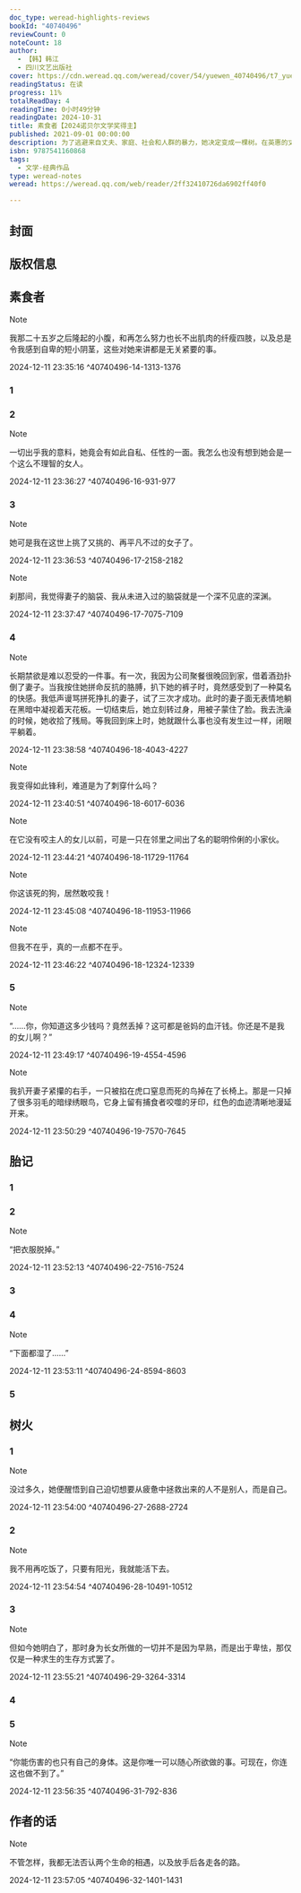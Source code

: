 ```yaml
---
doc_type: weread-highlights-reviews
bookId: "40740496"
reviewCount: 0
noteCount: 18
author:
  - 【韩】韩江
  - 四川文艺出版社
cover: https://cdn.weread.qq.com/weread/cover/54/yuewen_40740496/t7_yuewen_407404961722245314.jpg
readingStatus: 在读
progress: 11%
totalReadDay: 4
readingTime: 0小时49分钟
readingDate: 2024-10-31
title: 素食者【2024诺贝尔文学奖得主】
published: 2021-09-01 00:00:00
description: 为了逃避来自丈夫、家庭、社会和人群的暴力，她决定变成一棵树。在英惠的丈夫郑先生的眼中，“病”前的英惠，是个再普通不过的女子：不高不矮的个头、不长不短的头发，相貌平平，着装一般，温顺、平淡、文静。正如他所希望的那样，英惠完美地扮演了平凡妻子的角色——料理家务，伺候丈夫，就像千千万万的传统妇女一样。
isbn: 9787541160868
tags:
  - 文学-经典作品
type: weread-notes
weread: https://weread.qq.com/web/reader/2ff32410726da6902ff40f0

---
```



## 封面

## 版权信息

## 素食者

> [!NOTE] 
> 我那二十五岁之后隆起的小腹，和再怎么努力也长不出肌肉的纤瘦四肢，以及总是令我感到自卑的短小阴茎，这些对她来讲都是无关紧要的事。
> 
> 2024-12-11 23:35:16 ^40740496-14-1313-1376

### 1

### 2

> [!NOTE] 
> 一切出乎我的意料，她竟会有如此自私、任性的一面。我怎么也没有想到她会是一个这么不理智的女人。
> 
> 2024-12-11 23:36:27 ^40740496-16-931-977

### 3

> [!NOTE] 
> 她可是我在这世上挑了又挑的、再平凡不过的女子了。
> 
> 2024-12-11 23:36:53 ^40740496-17-2158-2182

> [!NOTE] 
> 刹那间，我觉得妻子的脑袋、我从未进入过的脑袋就是一个深不见底的深渊。
> 
> 2024-12-11 23:37:47 ^40740496-17-7075-7109

### 4

> [!NOTE] 
> 长期禁欲是难以忍受的一件事。有一次，我因为公司聚餐很晚回到家，借着酒劲扑倒了妻子。当我按住她拼命反抗的胳膊，扒下她的裤子时，竟然感受到了一种莫名的快感。我低声谩骂拼死挣扎的妻子，试了三次才成功。此时的妻子面无表情地躺在黑暗中凝视着天花板。一切结束后，她立刻转过身，用被子蒙住了脸。我去洗澡的时候，她收拾了残局。等我回到床上时，她就跟什么事也没有发生过一样，闭眼平躺着。
> 
> 2024-12-11 23:38:58 ^40740496-18-4043-4227

> [!NOTE] 
> 我变得如此锋利，难道是为了刺穿什么吗？
> 
> 2024-12-11 23:40:51 ^40740496-18-6017-6036

> [!NOTE] 
> 在它没有咬主人的女儿以前，可是一只在邻里之间出了名的聪明伶俐的小家伙。
> 
> 2024-12-11 23:44:21 ^40740496-18-11729-11764

> [!NOTE] 
> 你这该死的狗，居然敢咬我！
> 
> 2024-12-11 23:45:08 ^40740496-18-11953-11966

> [!NOTE] 
> 但我不在乎，真的一点都不在乎。
> 
> 2024-12-11 23:46:22 ^40740496-18-12324-12339

### 5

> [!NOTE] 
> “……你，你知道这多少钱吗？竟然丢掉？这可都是爸妈的血汗钱。你还是不是我的女儿啊？”
> 
> 2024-12-11 23:49:17 ^40740496-19-4554-4596

> [!NOTE] 
> 我扒开妻子紧攥的右手，一只被掐在虎口窒息而死的鸟掉在了长椅上。那是一只掉了很多羽毛的暗绿绣眼鸟，它身上留有捕食者咬噬的牙印，红色的血迹清晰地漫延开来。
> 
> 2024-12-11 23:50:29 ^40740496-19-7570-7645

## 胎记

### 1

### 2

> [!NOTE] 
> “把衣服脱掉。”
> 
> 2024-12-11 23:52:13 ^40740496-22-7516-7524

### 3

### 4

> [!NOTE] 
> “下面都湿了……”
> 
> 2024-12-11 23:53:11 ^40740496-24-8594-8603

### 5

## 树火

### 1

> [!NOTE] 
> 没过多久，她便醒悟到自己迫切想要从疲惫中拯救出来的人不是别人，而是自己。
> 
> 2024-12-11 23:54:00 ^40740496-27-2688-2724

### 2

> [!NOTE] 
> 我不用再吃饭了，只要有阳光，我就能活下去。
> 
> 2024-12-11 23:54:54 ^40740496-28-10491-10512

### 3

> [!NOTE] 
> 但如今她明白了，那时身为长女所做的一切并不是因为早熟，而是出于卑怯，那仅仅是一种求生的生存方式罢了。
> 
> 2024-12-11 23:55:21 ^40740496-29-3264-3314

### 4

### 5

> [!NOTE] 
> “你能伤害的也只有自己的身体。这是你唯一可以随心所欲做的事。可现在，你连这也做不到了。”
> 
> 2024-12-11 23:56:35 ^40740496-31-792-836

## 作者的话

> [!NOTE] 
> 不管怎样，我都无法否认两个生命的相遇，以及放手后各走各的路。
> 
> 2024-12-11 23:57:05 ^40740496-32-1401-1431

